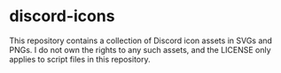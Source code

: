 # discord-icons

This repository contains a collection of Discord icon assets in SVGs and PNGs. I do not own the rights to any such assets, and the LICENSE only applies to script files in this repository.
